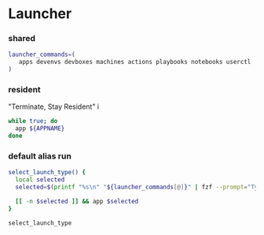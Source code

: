 # Launcher

### shared
```sh
launcher_commands=(
   apps devenvs devboxes machines actions playbooks notebooks userctl
)
```

### resident
"Terminate, Stay Resident"
i
```sh evaluate
while true; do
  app ${APPNAME}
done
```

### default alias run
```sh evaluate
select_launch_type() {
  local selected
  selected=$(printf "%s\n" "${launcher_commands[@]}" | fzf --prompt="Type> ")

  [[ -n $selected ]] && app $selected  
}

select_launch_type
```
